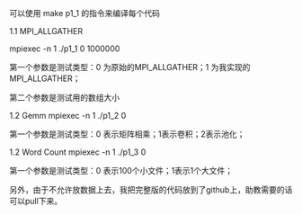 可以使用 make p1_1 的指令来编译每个代码



1.1  MPI_ALLGATHER

mpiexec -n 1 ./p1_1 0 1000000 

第一个参数是测试类型：0 为原始的MPI_ALLGATHER；1 为我实现的MPI_ALLGATHER；

第二个参数是测试用的数组大小



1.2 Gemm
mpiexec -n 1 ./p1_2 0

第一个参数是测试类型：0 表示矩阵相乘；1表示卷积；2表示池化；



1.2 Word Count
mpiexec -n 1 ./p1_3 0

第一个参数是测试类型：0 表示100个小文件；1表示1个大文件；

另外，由于不允许放数据上去，我把完整版的代码放到了github上，助教需要的话可以pull下来。





